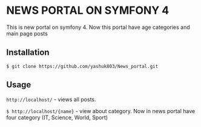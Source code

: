 NEWS PORTAL ON SYMFONY 4
===================

This is new portal on symfony 4. 
Now this portal have age categories and main page posts

Installation
------------

```
$ git clone https://github.com/yashuk803/News_portal.git
```

Usage
-----

`http://localhost/` - views all posts.

`$ http://localhost/{name}` - view about category. Now in news portal have four category 
(IT, Science, World, Sport)



